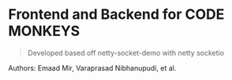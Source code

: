 # Frontend and Backend for CODE MONKEYS
> Developed based off netty-socket-demo with netty socketio

Authors: Emaad Mir, Varaprasad Nibhanupudi, et al.

